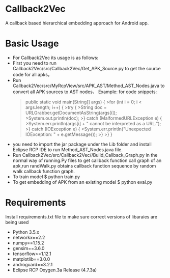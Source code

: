 # Callback2Vec
A callback based hierarchical embedding approach for Android app.
# Basic Usage
- For Callback2Vec its usage is as follows:
- First you need to run Callback2Vec/src/Callback2Vec/Get_APK_Source.py to get the source code for all apks，
- Run Callback2Vec/src/MyRcpView/src/APK_AST/Method_AST_Nodes.java to convert all APK sources to AST nodes，
  Example:
  for code snippets:
  >public static void main(String[] args) {
        >for (int i = 0; i < args.length; i++) {
            >try {
                >String doc = URLGrabber.getDocumentAsString(args[i]);
                >System.out.println(doc);
            >} catch (MalformedURLException e) {
                >System.err.println(args[i] + " cannot be interpreted as a URL.");
            >} catch (IOException e) {
                >System.err.println("Unexpected IOException: " + e.getMessage());
            >}
        >}
    >}
- you need to import the jar package under the Lib folder and install Eclipse RCP IDE to run Method_AST_Nodes.java
  file.
- Run Callback2Vec/src/Callback2Vec//Build_Callback_Graph.py in the normal way of running.Py files to get callback 
  function call graph of an apk,run randWalk.py obtains callback function sequence by random walk callback function graph.
- To train model
$ python train.py
- To get embedding of APK from an  existing model
$ python eval.py
# Requirements
Install requirements.txt file to make sure correct versions of libaraies are being used
- Python 3.5.x
- networkx==2.2
- numpy==1.15.2
- gensim==3.6.0
- tensorflow>=1.12.1
- matplotlib==3.0.0
- androguard==3.2.1
- Eclipse RCP Oxygen.3a Release (4.7.3a)
